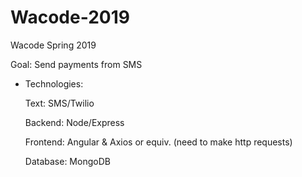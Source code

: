 # Wacode-2019
Wacode Spring 2019

Goal: Send payments from SMS

* Technologies:

  Text: SMS/Twilio
  
  Backend: Node/Express
  
  Frontend: Angular & Axios or equiv. (need to make http requests)
  
  Database: MongoDB
